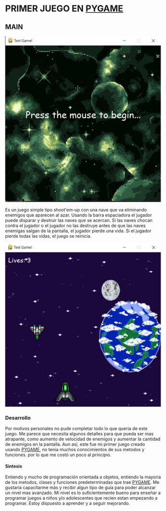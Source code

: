 # PRIMER JUEGO EN [PYGAME](https://www.pygame.org/news)

## MAIN

![MENU](Assets\MENU.jpg)

Es un juego simple tipo shoot'em-up con una nave que va eliminando enemigos que aparecen al azar. Usando la barra espaciadora el jugador puede disparar y destruir las naves que se acercan. Si las naves chocan contra el jugador o el jugador no las destruye antes de que las naves enemigas salgan de la pantalla, el jugador pierde una vida.
Si el jugador pierde todas las vidas, el juego se reinicia.

![MENU](Assets\GAME.jpg)

### Desarrollo

Por motivos personales no pude completar todo lo que queria de este juego. Me parece que necesita algunos detalles para que pueda ser mas atrapante, como aumento de velocidad de enemigos y aumentar la cantidad de enemigos en la pantalla.
Aun así, este fue mi primer juego creado usando [PYGAME](https://www.pygame.org/news), no tenia muchos conocimientos de sus metodos y funciones. por lo que me costó un poco al principio.

#### Sintesis

Entiendo y mucho de programación orientada a objetos, entiendo la mayoria de los metodos, clases y funciones predeterminadas que trae [PYGAME](https://www.pygame.org/news). Me gustaría capacitarme más y recibir algun tipo de guía para poder alcanzar un nivel mas avanzado. Mi nivel es lo suficientemente bueno para enseñar a programar juegos a niños y/o adolescentes que recien estan empezando a programar.
Estoy dispuesto a aprender y a seguir mejorando.